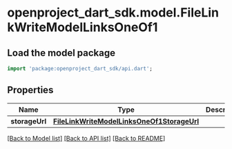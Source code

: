 # openproject_dart_sdk.model.FileLinkWriteModelLinksOneOf1

## Load the model package
```dart
import 'package:openproject_dart_sdk/api.dart';
```

## Properties
Name | Type | Description | Notes
------------ | ------------- | ------------- | -------------
**storageUrl** | [**FileLinkWriteModelLinksOneOf1StorageUrl**](FileLinkWriteModelLinksOneOf1StorageUrl.md) |  | 

[[Back to Model list]](../README.md#documentation-for-models) [[Back to API list]](../README.md#documentation-for-api-endpoints) [[Back to README]](../README.md)


